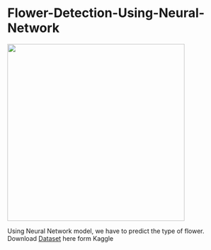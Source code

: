 # Flower-Detection-Using-Neural-Network


<img src="https://miro.medium.com/max/1400/1*4slnsCHQFX9tmVXWfhBp9g.png" width="400" height="400" />

Using Neural Network model, we have to predict the type of flower.
Download [Dataset](https://www.kaggle.com/rajmehra03/flower-recognition-cnn-keras/data) here form Kaggle
